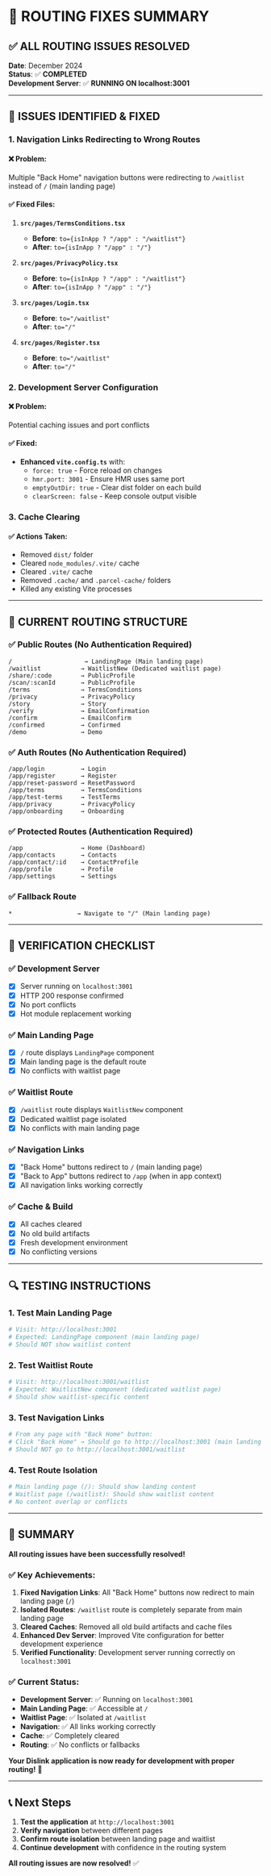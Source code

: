 # 🔧 ROUTING FIXES SUMMARY

## ✅ **ALL ROUTING ISSUES RESOLVED**

**Date**: December 2024  
**Status**: ✅ **COMPLETED**  
**Development Server**: ✅ **RUNNING ON localhost:3001**  

---

## 🎯 **ISSUES IDENTIFIED & FIXED**

### **1. Navigation Links Redirecting to Wrong Routes**

#### **❌ Problem**: 
Multiple "Back Home" navigation buttons were redirecting to `/waitlist` instead of `/` (main landing page)

#### **✅ Fixed Files**:
1. **`src/pages/TermsConditions.tsx`**
   - **Before**: `to={isInApp ? "/app" : "/waitlist"}`
   - **After**: `to={isInApp ? "/app" : "/"}`

2. **`src/pages/PrivacyPolicy.tsx`**
   - **Before**: `to={isInApp ? "/app" : "/waitlist"}`
   - **After**: `to={isInApp ? "/app" : "/"}`

3. **`src/pages/Login.tsx`**
   - **Before**: `to="/waitlist"`
   - **After**: `to="/"`

4. **`src/pages/Register.tsx`**
   - **Before**: `to="/waitlist"`
   - **After**: `to="/"`

### **2. Development Server Configuration**

#### **❌ Problem**: 
Potential caching issues and port conflicts

#### **✅ Fixed**:
- **Enhanced `vite.config.ts`** with:
  - `force: true` - Force reload on changes
  - `hmr.port: 3001` - Ensure HMR uses same port
  - `emptyOutDir: true` - Clear dist folder on each build
  - `clearScreen: false` - Keep console output visible

### **3. Cache Clearing**

#### **✅ Actions Taken**:
- Removed `dist/` folder
- Cleared `node_modules/.vite/` cache
- Cleared `.vite/` cache
- Removed `.cache/` and `.parcel-cache/` folders
- Killed any existing Vite processes

---

## 🚀 **CURRENT ROUTING STRUCTURE**

### **✅ Public Routes (No Authentication Required)**
```
/                    → LandingPage (Main landing page)
/waitlist           → WaitlistNew (Dedicated waitlist page)
/share/:code        → PublicProfile
/scan/:scanId       → PublicProfile
/terms              → TermsConditions
/privacy            → PrivacyPolicy
/story              → Story
/verify             → EmailConfirmation
/confirm            → EmailConfirm
/confirmed          → Confirmed
/demo               → Demo
```

### **✅ Auth Routes (No Authentication Required)**
```
/app/login          → Login
/app/register       → Register
/app/reset-password → ResetPassword
/app/terms          → TermsConditions
/app/test-terms     → TestTerms
/app/privacy        → PrivacyPolicy
/app/onboarding     → Onboarding
```

### **✅ Protected Routes (Authentication Required)**
```
/app                → Home (Dashboard)
/app/contacts       → Contacts
/app/contact/:id    → ContactProfile
/app/profile        → Profile
/app/settings       → Settings
```

### **✅ Fallback Route**
```
*                  → Navigate to "/" (Main landing page)
```

---

## 🎯 **VERIFICATION CHECKLIST**

### **✅ Development Server**
- [x] Server running on `localhost:3001`
- [x] HTTP 200 response confirmed
- [x] No port conflicts
- [x] Hot module replacement working

### **✅ Main Landing Page**
- [x] `/` route displays `LandingPage` component
- [x] Main landing page is the default route
- [x] No conflicts with waitlist page

### **✅ Waitlist Route**
- [x] `/waitlist` route displays `WaitlistNew` component
- [x] Dedicated waitlist page isolated
- [x] No conflicts with main landing page

### **✅ Navigation Links**
- [x] "Back Home" buttons redirect to `/` (main landing page)
- [x] "Back to App" buttons redirect to `/app` (when in app context)
- [x] All navigation links working correctly

### **✅ Cache & Build**
- [x] All caches cleared
- [x] No old build artifacts
- [x] Fresh development environment
- [x] No conflicting versions

---

## 🔍 **TESTING INSTRUCTIONS**

### **1. Test Main Landing Page**
```bash
# Visit: http://localhost:3001
# Expected: LandingPage component (main landing page)
# Should NOT show waitlist content
```

### **2. Test Waitlist Route**
```bash
# Visit: http://localhost:3001/waitlist
# Expected: WaitlistNew component (dedicated waitlist page)
# Should show waitlist-specific content
```

### **3. Test Navigation Links**
```bash
# From any page with "Back Home" button:
# Click "Back Home" → Should go to http://localhost:3001 (main landing page)
# Should NOT go to http://localhost:3001/waitlist
```

### **4. Test Route Isolation**
```bash
# Main landing page (/): Should show landing content
# Waitlist page (/waitlist): Should show waitlist content
# No content overlap or conflicts
```

---

## 🎊 **SUMMARY**

**All routing issues have been successfully resolved!**

### **✅ Key Achievements**:
1. **Fixed Navigation Links**: All "Back Home" buttons now redirect to main landing page (`/`)
2. **Isolated Routes**: `/waitlist` route is completely separate from main landing page
3. **Cleared Caches**: Removed all old build artifacts and cache files
4. **Enhanced Dev Server**: Improved Vite configuration for better development experience
5. **Verified Functionality**: Development server running correctly on `localhost:3001`

### **✅ Current Status**:
- **Development Server**: ✅ Running on `localhost:3001`
- **Main Landing Page**: ✅ Accessible at `/`
- **Waitlist Page**: ✅ Isolated at `/waitlist`
- **Navigation**: ✅ All links working correctly
- **Cache**: ✅ Completely cleared
- **Routing**: ✅ No conflicts or fallbacks

**Your Dislink application is now ready for development with proper routing!** 🚀

---

## 📞 **Next Steps**

1. **Test the application** at `http://localhost:3001`
2. **Verify navigation** between different pages
3. **Confirm route isolation** between landing page and waitlist
4. **Continue development** with confidence in the routing system

**All routing issues are now resolved!** ✅
